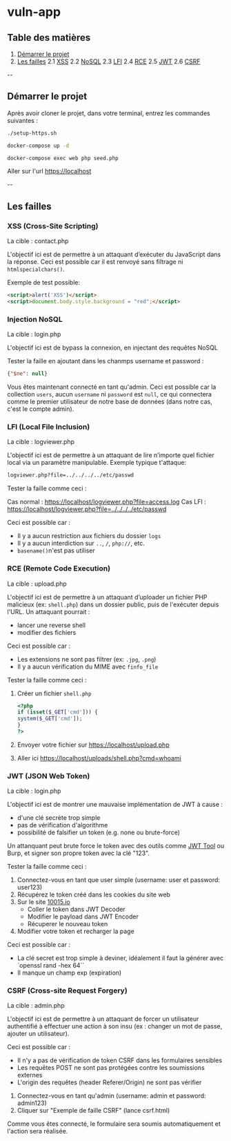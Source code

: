# vuln-app

## Table des matières

1. [Démarrer le projet](#démarrer-le-projet)
2. [Les failles](#les-failles)
    2.1 [XSS](#xss-cross-site-scripting)
    2.2 [NoSQL](#injection-nosql)
    2.3 [LFI](#lfi-local-file-inclusion)
    2.4 [RCE](#rce-remote-code-execution)
    2.5 [JWT](#jwt-json-web-token)
    2.6 [CSRF](#csrf-cross-site-request-forgery)

--

## Démarrer le projet

Après avoir cloner le projet, dans votre terminal, entrez les commandes suivantes :

```bash
./setup-https.sh

docker-compose up -d

docker-compose exec web php seed.php
```

Aller sur l'url <https://localhost>

--

## Les failles

### XSS (Cross-Site Scripting)

La cible : contact.php

L'objectif ici est de permettre à un attaquant d’exécuter du JavaScript dans la réponse.
Ceci est possible car il est renvoyé sans filtrage ni `htmlspecialchars()`.

Exemple de test possible:

```HTML
<script>alert('XSS')</script>
<script>document.body.style.background = "red";</script>
```

### Injection NoSQL

La cible : login.php

L'objectif ici est de bypass la connexion, en injectant des requêtes NoSQL

Tester la faille en ajoutant dans les chanmps username et password :

```JSON
{"$ne": null}
```

Vous êtes maintenant connecté en tant qu'admin.
Ceci est possible car la collection `users`, aucun `username` ni `password` est `null`, ce qui connectera comme le premier utilisateur de notre base de données (dans notre cas, c'est le compte admin).

### LFI (Local File Inclusion)

La cible : logviewer.php

L'objectif ici est de permettre à un attaquant de lire n’importe quel fichier local via un paramètre manipulable.
Exemple typique t'attaque:

```Bash
logviewer.php?file=../../../../etc/passwd
```

Tester la faille comme ceci :

Cas normal : <https://localhost/logviewer.php?file=access.log>
Cas LFI : <https://localhost/logviewer.php?file=../../../../etc/passwd>

Ceci est possible car :

- Il y a aucun restriction aux fichiers du dossier `logs`
- Il y a aucun interdiction sur `..`, `/`, `php://`, etc.
- `basename()`n'est pas utiliser

### RCE (Remote Code Execution)

La cible : upload.php

L'objectif ici est de permettre à un attaquant d’uploader un fichier PHP malicieux (ex: `shell.php`) dans un dossier public, puis de l'exécuter depuis l'URL.
Un attaquant pourrait :

- lancer une reverse shell
- modifier des fichiers

Ceci est possible car :

- Les extensions ne sont pas filtrer (ex: `.jpg`, `.png`)
- Il y a aucun vérification du MIME avec `finfo_file`

Tester la faille comme ceci :

1. Créer un fichier `shell.php`

    ```PHP
    <?php
    if (isset($_GET['cmd'])) {
    system($_GET['cmd']);
    }
    ?>
    ```

2. Envoyer votre fichier sur <https://localhost/upload.php>
3. Aller ici <https://localhost/uploads/shell.php?cmd=whoami>

### JWT (JSON Web Token)

La cible : login.php

L'objectif ici est de montrer une mauvaise implémentation de JWT à cause :

- d'une clé secrète trop simple
- pas de vérification d'algorithme
- possibilité de falsifier un token (e.g. none ou brute-force)

Un attanquant peut brute force le token avec des outils comme [JWT Tool](https://github.com/ticarpi/jwt_tool) ou Burp, et signer son propre token avec la clé "123".

Tester la faille comme ceci :

1. Connectez-vous en tant que user simple (username: user et password: user123)
2. Récupérez le token créé dans les cookies du site web
3. Sur le site [10015.io](https://10015.io/tools/jwt-encoder-decoder)
    - Coller le token dans JWT Decoder
    - Modifier le payload dans JWT Encoder
    - Récuperer le nouveau token
4. Modifier votre token et recharger la page

Ceci est possible car :

- La clé secret est trop simple à deviner, idéalement il faut la générer avec `openssl rand -hex 64``
- Il manque un champ exp (expiration)

### CSRF (Cross-site Request Forgery)

La cible : admin.php

L'objectif ici est de permettre à un attaquant de forcer un utilisateur authentifié à effectuer une action à son insu (ex : changer un mot de passe, ajouter un utilisateur).

Ceci est possible car :

- Il n'y a pas de vérification de token CSRF dans les formulaires sensibles
- Les requêtes POST ne sont pas protégées contre les soumissions externes
- L'origin des requêtes (header Referer/Origin) ne sont pas vérifier

1. Connectez-vous en tant qu'admin (username: admin et password: admin123)
2. Cliquer sur "Exemple de faille CSRF" (lance csrf.html)

Comme vous êtes connecté, le formulaire sera soumis automatiquement et l'action sera réalisée.
